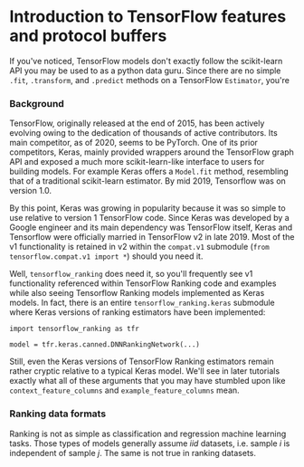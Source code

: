 # Introduction to TensorFlow features and protocol buffers

If you've noticed, TensorFlow models don't exactly follow the scikit-learn API you may be used to as a python data guru. Since there are no simple `.fit`, `.transform`, and `.predict` methods on a TensorFlow `Estimator`, you're 

### Background

TensorFlow, originally released at the end of 2015, has been actively evolving owing to the dedication of thousands of active contributors. Its main competitor, as of 2020, seems to be PyTorch. One of its prior competitors, Keras, mainly provided wrappers around the TensorFlow graph API and exposed a much more scikit-learn-like interface to users for building models. For example Keras offers a `Model.fit` method, resembling that of a traditional scikit-learn estimator. By mid 2019, Tensorflow was on version 1.0.

By this point, Keras was growing in popularity because it was so simple to use relative to version 1 TensorFlow code. Since Keras was developed by a Google engineer and its main dependency was TensorFlow itself, Keras and Tensorflow were officially married in TensorFlow v2 in late 2019. Most of the v1 functionality is retained in v2 within the `compat.v1` submodule (`from tensorflow.compat.v1 import *`) should you need it.

Well, `tensorflow_ranking` does need it, so you'll frequently see v1 functionality referenced within TensorFlow Ranking code and examples while also seeing Tensorflow Ranking models implemented as Keras models. In fact, there is an entire `tensorflow_ranking.keras` submodule where Keras versions of ranking estimators have been implemented:

```
import tensorflow_ranking as tfr

model = tfr.keras.canned.DNNRankingNetwork(...)
```

Still, even the Keras versions of TensorFlow Ranking estimators remain rather cryptic relative to a typical Keras model. We'll see in later tutorials exactly what all of these arguments that you may have stumbled upon like `context_feature_columns` and `example_feature_columns` mean.

### Ranking data formats

Ranking is not as simple as classification and regression machine learning tasks. Those types of models generally assume *iid* datasets, i.e. sample *i* is independent of sample *j*. The same is not true in ranking datasets.

